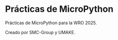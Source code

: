 # Prácticas de MicroPython

Prácticas de MicroPython para la WRO 2025.

Creado por SMC-Group y UMAKE.

